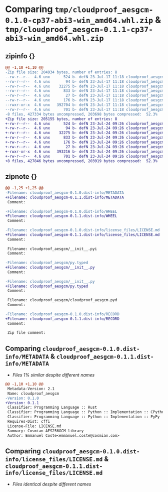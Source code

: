 # Comparing `tmp/cloudproof_aesgcm-0.1.0-cp37-abi3-win_amd64.whl.zip` & `tmp/cloudproof_aesgcm-0.1.1-cp37-abi3-win_amd64.whl.zip`

## zipinfo {}

```diff
@@ -1,10 +1,10 @@
-Zip file size: 204934 bytes, number of entries: 8
--rw-r--r--  4.6 unx      524 b- defN 23-Jul-17 11:18 cloudproof_aesgcm-0.1.0.dist-info/METADATA
--rw-r--r--  4.6 unx       94 b- defN 23-Jul-17 11:18 cloudproof_aesgcm-0.1.0.dist-info/WHEEL
--rw-r--r--  4.6 unx    32275 b- defN 23-Jul-17 11:18 cloudproof_aesgcm-0.1.0.dist-info/license_files/LICENSE.md
--rw-r--r--  4.6 unx      833 b- defN 23-Jul-17 11:18 cloudproof_aesgcm/__init__.pyi
--rw-r--r--  4.6 unx       27 b- defN 23-Jul-17 11:18 cloudproof_aesgcm/py.typed
--rw-r--r--  4.6 unx      176 b- defN 23-Jul-17 11:18 cloudproof_aesgcm/__init__.py
--rwxr-xr-x  4.6 unx   392704 b- defN 23-Jul-17 11:18 cloudproof_aesgcm/cloudproof_aesgcm.pyd
--rw-r--r--  4.6 unx      701 b- defN 23-Jul-17 11:18 cloudproof_aesgcm-0.1.0.dist-info/RECORD
-8 files, 427334 bytes uncompressed, 203698 bytes compressed:  52.3%
+Zip file size: 205155 bytes, number of entries: 8
+-rw-r--r--  4.6 unx      524 b- defN 23-Jul-24 09:26 cloudproof_aesgcm-0.1.1.dist-info/METADATA
+-rw-r--r--  4.6 unx       94 b- defN 23-Jul-24 09:26 cloudproof_aesgcm-0.1.1.dist-info/WHEEL
+-rw-r--r--  4.6 unx    32275 b- defN 23-Jul-24 09:26 cloudproof_aesgcm-0.1.1.dist-info/license_files/LICENSE.md
+-rw-r--r--  4.6 unx      833 b- defN 23-Jul-24 09:26 cloudproof_aesgcm/__init__.pyi
+-rw-r--r--  4.6 unx      176 b- defN 23-Jul-24 09:26 cloudproof_aesgcm/__init__.py
+-rw-r--r--  4.6 unx       27 b- defN 23-Jul-24 09:26 cloudproof_aesgcm/py.typed
+-rwxr-xr-x  4.6 unx   393216 b- defN 23-Jul-24 09:26 cloudproof_aesgcm/cloudproof_aesgcm.pyd
+-rw-r--r--  4.6 unx      701 b- defN 23-Jul-24 09:26 cloudproof_aesgcm-0.1.1.dist-info/RECORD
+8 files, 427846 bytes uncompressed, 203919 bytes compressed:  52.3%
```

## zipnote {}

```diff
@@ -1,25 +1,25 @@
-Filename: cloudproof_aesgcm-0.1.0.dist-info/METADATA
+Filename: cloudproof_aesgcm-0.1.1.dist-info/METADATA
 Comment: 
 
-Filename: cloudproof_aesgcm-0.1.0.dist-info/WHEEL
+Filename: cloudproof_aesgcm-0.1.1.dist-info/WHEEL
 Comment: 
 
-Filename: cloudproof_aesgcm-0.1.0.dist-info/license_files/LICENSE.md
+Filename: cloudproof_aesgcm-0.1.1.dist-info/license_files/LICENSE.md
 Comment: 
 
 Filename: cloudproof_aesgcm/__init__.pyi
 Comment: 
 
-Filename: cloudproof_aesgcm/py.typed
+Filename: cloudproof_aesgcm/__init__.py
 Comment: 
 
-Filename: cloudproof_aesgcm/__init__.py
+Filename: cloudproof_aesgcm/py.typed
 Comment: 
 
 Filename: cloudproof_aesgcm/cloudproof_aesgcm.pyd
 Comment: 
 
-Filename: cloudproof_aesgcm-0.1.0.dist-info/RECORD
+Filename: cloudproof_aesgcm-0.1.1.dist-info/RECORD
 Comment: 
 
 Zip file comment:
```

## Comparing `cloudproof_aesgcm-0.1.0.dist-info/METADATA` & `cloudproof_aesgcm-0.1.1.dist-info/METADATA`

 * *Files 1% similar despite different names*

```diff
@@ -1,10 +1,10 @@
 Metadata-Version: 2.1
 Name: cloudproof_aesgcm
-Version: 0.1.0
+Version: 0.1.1
 Classifier: Programming Language :: Rust
 Classifier: Programming Language :: Python :: Implementation :: CPython
 Classifier: Programming Language :: Python :: Implementation :: PyPy
 Requires-Dist: cffi
 License-File: LICENSE.md
 Summary: Cosmian AES256GCM library
 Author: Emmanuel Coste<emmanuel.coste@cosmian.com>
```

## Comparing `cloudproof_aesgcm-0.1.0.dist-info/license_files/LICENSE.md` & `cloudproof_aesgcm-0.1.1.dist-info/license_files/LICENSE.md`

 * *Files identical despite different names*


